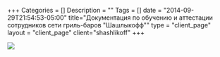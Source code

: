 +++
Categories = []
Description = ""
Tags = []
date = "2014-09-29T21:54:53-05:00"
title="Документация по обучению и аттестации сотрудников сети гриль-баров \"Шашлыкофф\""
type = "client_page"
layout = "client_page"
client="shashlikoff"
+++

<a href="/client/shashlikoff/how-to-learn/"> <img src='https://franshiza.ru/files/ninajnr/07.04/.jpg'/></a>
